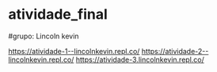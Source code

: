 # atividade_final
#grupo: Lincoln kevin

https://atividade-1--lincolnkevin.repl.co/
https://atividade-2--lincolnkevin.repl.co/
https://atividade-3.lincolnkevin.repl.co/

